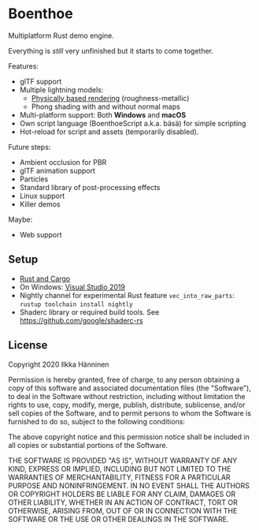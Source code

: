 # Boenthoe

Multiplatform Rust demo engine.

Everything is *still* very unfinished but it starts to come together.

Features:

- glTF support
- Multiple lightning models:
    - [Physically based rendering](https://en.wikipedia.org/wiki/Physically_based_rendering) (roughness-metallic)
    - Phong shading with and without normal maps
- Multi-platform support: Both **Windows** and **macOS**
- Own script language (BoenthoeScript a.k.a. bäsä) for simple scripting
- Hot-reload for script and assets (temporarily disabled).

Future steps:

- Ambient occlusion for PBR
- glTF animation support
- Particles
- Standard library of post-processing effects
- Linux support
- Killer demos

Maybe:

- Web support

## Setup

- [Rust and Cargo](https://rustup.rs/)
- On Windows: [Visual Studio 2019](https://visualstudio.microsoft.com/vs/)
- Nightly channel for experimental Rust feature `vec_into_raw_parts`: `rustup toolchain install nightly`
- Shaderc library or required build tools. See https://github.com/google/shaderc-rs

## License

Copyright 2020 Ilkka Hänninen

Permission is hereby granted, free of charge, to any person obtaining a copy of this software and associated documentation files (the "Software"), to deal in the Software without restriction, including without limitation the rights to use, copy, modify, merge, publish, distribute, sublicense, and/or sell copies of the Software, and to permit persons to whom the Software is furnished to do so, subject to the following conditions:

The above copyright notice and this permission notice shall be included in all copies or substantial portions of the Software.

THE SOFTWARE IS PROVIDED "AS IS", WITHOUT WARRANTY OF ANY KIND, EXPRESS OR IMPLIED, INCLUDING BUT NOT LIMITED TO THE WARRANTIES OF MERCHANTABILITY, FITNESS FOR A PARTICULAR PURPOSE AND NONINFRINGEMENT. IN NO EVENT SHALL THE AUTHORS OR COPYRIGHT HOLDERS BE LIABLE FOR ANY CLAIM, DAMAGES OR OTHER LIABILITY, WHETHER IN AN ACTION OF CONTRACT, TORT OR OTHERWISE, ARISING FROM, OUT OF OR IN CONNECTION WITH THE SOFTWARE OR THE USE OR OTHER DEALINGS IN THE SOFTWARE.
